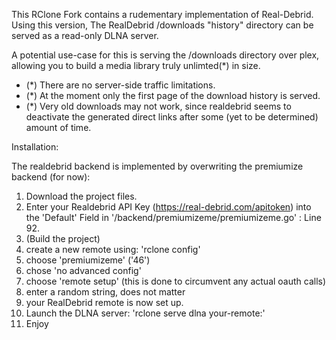 This RClone Fork contains a rudementary implementation of Real-Debrid.
Using this version, The RealDebrid /downloads "history" directory can be served as a read-only DLNA server. 

A potential use-case for this is serving the /downloads directory over plex, allowing you to build a media library truly unlimted(\*) in size.

- (\*) There are no server-side traffic limitations.
- (\*) At the moment only the first page of the download history is served.
- (\*) Very old downloads may not work, since realdebrid seems to deactivate the generated direct links after some (yet to be determined) amount of time.

Installation:

The realdebrid backend is implemented by overwriting the premiumize backend (for now):

1. Download the project files.
2. Enter your Realdebrid API Key (https://real-debrid.com/apitoken) into the 'Default' Field in '/backend/premiumizeme/premiumizeme.go' : Line 92.
3. (Build the project)
4. create a new remote using: 'rclone config'
5. choose 'premiumizeme' ('46')
6. chose 'no advanced config'
7. choose 'remote setup' (this is done to circumvent any actual oauth calls)
8. enter a random string, does not matter
9. your RealDebrid remote is now set up.
10. Launch the DLNA server: 'rclone serve dlna your-remote:'
11. Enjoy
